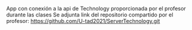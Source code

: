 App con conexión a la api de Technology proporcionada por el profesor durante las clases
Se adjunta link del repositorio compartido por el profesor: https://github.com/U-tad2021/ServerTechnology.git
